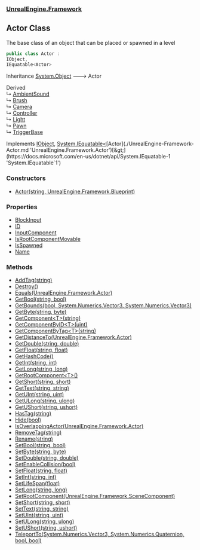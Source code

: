 ### [UnrealEngine.Framework](./UnrealEngine-Framework.md 'UnrealEngine.Framework')
## Actor Class
The base class of an object that can be placed or spawned in a level  
```csharp
public class Actor :
IObject,
IEquatable<Actor>
```
Inheritance [System.Object](https://docs.microsoft.com/en-us/dotnet/api/System.Object 'System.Object') &#129106; Actor  

Derived  
&#8627; [AmbientSound](./UnrealEngine-Framework-AmbientSound.md 'UnrealEngine.Framework.AmbientSound')  
&#8627; [Brush](./UnrealEngine-Framework-Brush.md 'UnrealEngine.Framework.Brush')  
&#8627; [Camera](./UnrealEngine-Framework-Camera.md 'UnrealEngine.Framework.Camera')  
&#8627; [Controller](./UnrealEngine-Framework-Controller.md 'UnrealEngine.Framework.Controller')  
&#8627; [Light](./UnrealEngine-Framework-Light.md 'UnrealEngine.Framework.Light')  
&#8627; [Pawn](./UnrealEngine-Framework-Pawn.md 'UnrealEngine.Framework.Pawn')  
&#8627; [TriggerBase](./UnrealEngine-Framework-TriggerBase.md 'UnrealEngine.Framework.TriggerBase')  

Implements [IObject](./UnrealEngine-Framework-IObject.md 'UnrealEngine.Framework.IObject'), [System.IEquatable&lt;](https://docs.microsoft.com/en-us/dotnet/api/System.IEquatable-1 'System.IEquatable`1')[Actor](./UnrealEngine-Framework-Actor.md 'UnrealEngine.Framework.Actor')[&gt;](https://docs.microsoft.com/en-us/dotnet/api/System.IEquatable-1 'System.IEquatable`1')  
### Constructors
- [Actor(string, UnrealEngine.Framework.Blueprint)](./UnrealEngine-Framework-Actor-Actor(string_UnrealEngine-Framework-Blueprint).md 'UnrealEngine.Framework.Actor.Actor(string, UnrealEngine.Framework.Blueprint)')
### Properties
- [BlockInput](./UnrealEngine-Framework-Actor-BlockInput.md 'UnrealEngine.Framework.Actor.BlockInput')
- [ID](./UnrealEngine-Framework-Actor-ID.md 'UnrealEngine.Framework.Actor.ID')
- [InputComponent](./UnrealEngine-Framework-Actor-InputComponent.md 'UnrealEngine.Framework.Actor.InputComponent')
- [IsRootComponentMovable](./UnrealEngine-Framework-Actor-IsRootComponentMovable.md 'UnrealEngine.Framework.Actor.IsRootComponentMovable')
- [IsSpawned](./UnrealEngine-Framework-Actor-IsSpawned.md 'UnrealEngine.Framework.Actor.IsSpawned')
- [Name](./UnrealEngine-Framework-Actor-Name.md 'UnrealEngine.Framework.Actor.Name')
### Methods
- [AddTag(string)](./UnrealEngine-Framework-Actor-AddTag(string).md 'UnrealEngine.Framework.Actor.AddTag(string)')
- [Destroy()](./UnrealEngine-Framework-Actor-Destroy().md 'UnrealEngine.Framework.Actor.Destroy()')
- [Equals(UnrealEngine.Framework.Actor)](./UnrealEngine-Framework-Actor-Equals(UnrealEngine-Framework-Actor).md 'UnrealEngine.Framework.Actor.Equals(UnrealEngine.Framework.Actor)')
- [GetBool(string, bool)](./UnrealEngine-Framework-Actor-GetBool(string_bool).md 'UnrealEngine.Framework.Actor.GetBool(string, bool)')
- [GetBounds(bool, System.Numerics.Vector3, System.Numerics.Vector3)](./UnrealEngine-Framework-Actor-GetBounds(bool_System-Numerics-Vector3_System-Numerics-Vector3).md 'UnrealEngine.Framework.Actor.GetBounds(bool, System.Numerics.Vector3, System.Numerics.Vector3)')
- [GetByte(string, byte)](./UnrealEngine-Framework-Actor-GetByte(string_byte).md 'UnrealEngine.Framework.Actor.GetByte(string, byte)')
- [GetComponent&lt;T&gt;(string)](./UnrealEngine-Framework-Actor-GetComponent-T-(string).md 'UnrealEngine.Framework.Actor.GetComponent&lt;T&gt;(string)')
- [GetComponentByID&lt;T&gt;(uint)](./UnrealEngine-Framework-Actor-GetComponentByID-T-(uint).md 'UnrealEngine.Framework.Actor.GetComponentByID&lt;T&gt;(uint)')
- [GetComponentByTag&lt;T&gt;(string)](./UnrealEngine-Framework-Actor-GetComponentByTag-T-(string).md 'UnrealEngine.Framework.Actor.GetComponentByTag&lt;T&gt;(string)')
- [GetDistanceTo(UnrealEngine.Framework.Actor)](./UnrealEngine-Framework-Actor-GetDistanceTo(UnrealEngine-Framework-Actor).md 'UnrealEngine.Framework.Actor.GetDistanceTo(UnrealEngine.Framework.Actor)')
- [GetDouble(string, double)](./UnrealEngine-Framework-Actor-GetDouble(string_double).md 'UnrealEngine.Framework.Actor.GetDouble(string, double)')
- [GetFloat(string, float)](./UnrealEngine-Framework-Actor-GetFloat(string_float).md 'UnrealEngine.Framework.Actor.GetFloat(string, float)')
- [GetHashCode()](./UnrealEngine-Framework-Actor-GetHashCode().md 'UnrealEngine.Framework.Actor.GetHashCode()')
- [GetInt(string, int)](./UnrealEngine-Framework-Actor-GetInt(string_int).md 'UnrealEngine.Framework.Actor.GetInt(string, int)')
- [GetLong(string, long)](./UnrealEngine-Framework-Actor-GetLong(string_long).md 'UnrealEngine.Framework.Actor.GetLong(string, long)')
- [GetRootComponent&lt;T&gt;()](./UnrealEngine-Framework-Actor-GetRootComponent-T-().md 'UnrealEngine.Framework.Actor.GetRootComponent&lt;T&gt;()')
- [GetShort(string, short)](./UnrealEngine-Framework-Actor-GetShort(string_short).md 'UnrealEngine.Framework.Actor.GetShort(string, short)')
- [GetText(string, string)](./UnrealEngine-Framework-Actor-GetText(string_string).md 'UnrealEngine.Framework.Actor.GetText(string, string)')
- [GetUInt(string, uint)](./UnrealEngine-Framework-Actor-GetUInt(string_uint).md 'UnrealEngine.Framework.Actor.GetUInt(string, uint)')
- [GetULong(string, ulong)](./UnrealEngine-Framework-Actor-GetULong(string_ulong).md 'UnrealEngine.Framework.Actor.GetULong(string, ulong)')
- [GetUShort(string, ushort)](./UnrealEngine-Framework-Actor-GetUShort(string_ushort).md 'UnrealEngine.Framework.Actor.GetUShort(string, ushort)')
- [HasTag(string)](./UnrealEngine-Framework-Actor-HasTag(string).md 'UnrealEngine.Framework.Actor.HasTag(string)')
- [Hide(bool)](./UnrealEngine-Framework-Actor-Hide(bool).md 'UnrealEngine.Framework.Actor.Hide(bool)')
- [IsOverlappingActor(UnrealEngine.Framework.Actor)](./UnrealEngine-Framework-Actor-IsOverlappingActor(UnrealEngine-Framework-Actor).md 'UnrealEngine.Framework.Actor.IsOverlappingActor(UnrealEngine.Framework.Actor)')
- [RemoveTag(string)](./UnrealEngine-Framework-Actor-RemoveTag(string).md 'UnrealEngine.Framework.Actor.RemoveTag(string)')
- [Rename(string)](./UnrealEngine-Framework-Actor-Rename(string).md 'UnrealEngine.Framework.Actor.Rename(string)')
- [SetBool(string, bool)](./UnrealEngine-Framework-Actor-SetBool(string_bool).md 'UnrealEngine.Framework.Actor.SetBool(string, bool)')
- [SetByte(string, byte)](./UnrealEngine-Framework-Actor-SetByte(string_byte).md 'UnrealEngine.Framework.Actor.SetByte(string, byte)')
- [SetDouble(string, double)](./UnrealEngine-Framework-Actor-SetDouble(string_double).md 'UnrealEngine.Framework.Actor.SetDouble(string, double)')
- [SetEnableCollision(bool)](./UnrealEngine-Framework-Actor-SetEnableCollision(bool).md 'UnrealEngine.Framework.Actor.SetEnableCollision(bool)')
- [SetFloat(string, float)](./UnrealEngine-Framework-Actor-SetFloat(string_float).md 'UnrealEngine.Framework.Actor.SetFloat(string, float)')
- [SetInt(string, int)](./UnrealEngine-Framework-Actor-SetInt(string_int).md 'UnrealEngine.Framework.Actor.SetInt(string, int)')
- [SetLifeSpan(float)](./UnrealEngine-Framework-Actor-SetLifeSpan(float).md 'UnrealEngine.Framework.Actor.SetLifeSpan(float)')
- [SetLong(string, long)](./UnrealEngine-Framework-Actor-SetLong(string_long).md 'UnrealEngine.Framework.Actor.SetLong(string, long)')
- [SetRootComponent(UnrealEngine.Framework.SceneComponent)](./UnrealEngine-Framework-Actor-SetRootComponent(UnrealEngine-Framework-SceneComponent).md 'UnrealEngine.Framework.Actor.SetRootComponent(UnrealEngine.Framework.SceneComponent)')
- [SetShort(string, short)](./UnrealEngine-Framework-Actor-SetShort(string_short).md 'UnrealEngine.Framework.Actor.SetShort(string, short)')
- [SetText(string, string)](./UnrealEngine-Framework-Actor-SetText(string_string).md 'UnrealEngine.Framework.Actor.SetText(string, string)')
- [SetUInt(string, uint)](./UnrealEngine-Framework-Actor-SetUInt(string_uint).md 'UnrealEngine.Framework.Actor.SetUInt(string, uint)')
- [SetULong(string, ulong)](./UnrealEngine-Framework-Actor-SetULong(string_ulong).md 'UnrealEngine.Framework.Actor.SetULong(string, ulong)')
- [SetUShort(string, ushort)](./UnrealEngine-Framework-Actor-SetUShort(string_ushort).md 'UnrealEngine.Framework.Actor.SetUShort(string, ushort)')
- [TeleportTo(System.Numerics.Vector3, System.Numerics.Quaternion, bool, bool)](./UnrealEngine-Framework-Actor-TeleportTo(System-Numerics-Vector3_System-Numerics-Quaternion_bool_bool).md 'UnrealEngine.Framework.Actor.TeleportTo(System.Numerics.Vector3, System.Numerics.Quaternion, bool, bool)')

